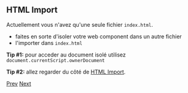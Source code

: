 ## HTML Import

Actuellement vous n'avez qu'une seule fichier `index.html`.

- faites en sorte d'isoler votre web component dans un autre fichier
- l'importer dans `index.html`



**Tip #1:** pour acceder au document isolé utilisez `document.currentScript.ownerDocument`

**Tip #2:** allez regarder du côté de [HTML Import](http://www.html5rocks.com/en/tutorials/webcomponents/imports/).

[Prev](html_template.md) [Next](shadow_dom.md)

